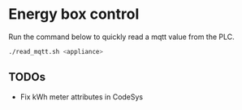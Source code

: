 # Energy box control

Run the command below to quickly read a mqtt value from the PLC.

```bash
./read_mqtt.sh <appliance>
```

## TODOs

* Fix kWh meter attributes in CodeSys

